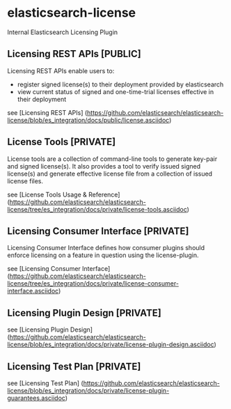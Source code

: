 elasticsearch-license
=====================

Internal Elasticsearch Licensing Plugin


## Licensing REST APIs [PUBLIC]

Licensing REST APIs enable users to:

 - register signed license(s) to their deployment provided by elasticsearch
 - view current status of signed and one-time-trial licenses effective in their deployment

see [Licensing REST APIs] (https://github.com/elasticsearch/elasticsearch-license/blob/es_integration/docs/public/license.asciidoc)

## License Tools [PRIVATE]

License tools are a collection of command-line tools to generate key-pair and signed license(s). It also provides
a tool to verify issued signed license(s) and generate effective license file from a collection of issued license files.

see [License Tools Usage & Reference] (https://github.com/elasticsearch/elasticsearch-license/tree/es_integration/docs/private/license-tools.asciidoc)

## Licensing Consumer Interface [PRIVATE]

Licensing Consumer Interface defines how consumer plugins should enforce licensing on a feature in question using the license-plugin.

see [Licensing Consumer Interface] (https://github.com/elasticsearch/elasticsearch-license/tree/es_integration/docs/private/license-consumer-interface.asciidoc)

## Licensing Plugin Design [PRIVATE]

see [Licensing Plugin Design] (https://github.com/elasticsearch/elasticsearch-license/blob/es_integration/docs/private/license-plugin-design.asciidoc)

## Licensing Test Plan [PRIVATE]

see [Licensing Test Plan] (https://github.com/elasticsearch/elasticsearch-license/blob/es_integration/docs/private/license-plugin-guarantees.asciidoc)